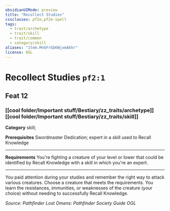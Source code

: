 ```yaml
---
obsidianUIMode: preview
title: "Recollect Studies"
cssclasses: pf2e,pf2e-spell
tags:
  - trait/archetype
  - trait/skill
  - trait/common
  - category/skill
aliases: "Item.MnbFrGbKWjxmAkhr"
license: OGL
---
```

# Recollect Studies `pf2:1`
## Feat 12
### [[cool folder/Important stuff/Bestiary/zz_traits/archetype]][[cool folder/Important stuff/Bestiary/zz_traits/skill]]

**Category** skill; 



**Prerequisites** Swordmaster Dedication; expert in a skill used to Recall Knowledge
* * *
**Requirements** You're fighting a creature of your level or lower that could be identified by Recall Knowledge with a skill in which you're an expert.

* * *

You paid attention during your studies and remember the right way to attack various creatures. Choose a creature that meets the requirements. You learn the resistances, immunities, or weaknesses of the creature (your choice) without needing to successfully Recall Knowledge.

*Source: Pathfinder Lost Omens: Pathfinder Society Guide*
*OGL*